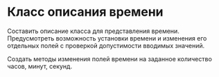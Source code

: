 # Класс описания времени
<p>Составить описание класса для представления времени. Предусмотреть возможность установки времени и изменения его отдельных полей с проверкой допустимости вводимых значений.</p>
<p>Создать методы изменения полей времени на заданное количество часов, минут, секунд.</p>
